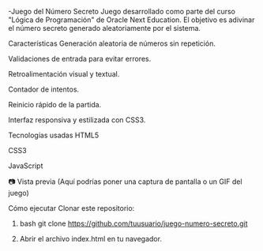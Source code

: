 -Juego del Número Secreto
Juego desarrollado como parte del curso "Lógica de Programación" de Oracle Next Education.
El objetivo es adivinar el número secreto generado aleatoriamente por el sistema.

 Características
Generación aleatoria de números sin repetición.

Validaciones de entrada para evitar errores.

Retroalimentación visual y textual.

Contador de intentos.

Reinicio rápido de la partida.

Interfaz responsiva y estilizada con CSS3.

 Tecnologías usadas
HTML5

CSS3

JavaScript

📷 Vista previa
(Aquí podrías poner una captura de pantalla o un GIF del juego)

 Cómo ejecutar
Clonar este repositorio:

1.
   bash
git clone https://github.com/tuusuario/juego-numero-secreto.git

2. Abrir el archivo index.html en tu navegador.
